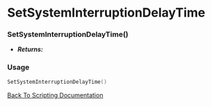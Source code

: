 # SetSystemInterruptionDelayTime

### SetSystemInterruptionDelayTime()
- ***Returns:*** 

### Usage

```Lua
SetSystemInterruptionDelayTime()
```


[Back To Scripting Documentation](../README.md)
